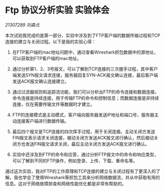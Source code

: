 # Ftp 协议分析实验 实验体会

*21307289 刘森元*

本次试验我完成的是第一部分，实验中涉及到了FTP客户端的数据传输过程和TCP连接的建立与关闭过程。以下是我的实验心得：

1. 在FTP客户端的mac地址问题中，通过查看Wireshark抓包数据中的源地址，可以获取到FTP客户端的mac地址。

2. 通过分析第1、2、3号报文，可以了解到TCP连接的三次握手过程，其中客户端发送SYN报文请求连接，服务器回复SYN-ACK报文确认连接，最后客户端发送ACK报文确认连接建立。

3. 通过过滤器规则和追踪流功能，我们可以分析出FTP的命令连接和数据连接。命令连接是持续连接，用于传输FTP的命令和控制信息；而数据连接是非持续连接，仅在需要传输文件等数据时才建立。

4. FTP的连接模式是主动模式，客户端向服务器发送IP地址和端口号，服务器主动连接客户端进行数据传输。

5. 最后四个报文是TCP连接的四次挥手过程，用于关闭连接。主动关闭方发送FIN报文表示请求关闭连接，被动关闭方发送ACK报文进行确认，然后被动关闭方也发送FIN报文请求关闭，最后主动关闭方发送ACK报文进行确认。

6. 实验中还涉及到FTP的命令和应答，通过分析FTP报文中的命令和响应类型，可以了解到不同的FTP操作，例如登录、上传、下载、重命名等。

通过这次实验，我对FTP的工作原理和TCP连接的建立与关闭过程有了更深入的了解。我也学会了使用Wireshark等抓包工具来分析网络数据流，并从中获取有用的信息。这对于网络故障排查和网络性能优化都是非常有帮助的。
